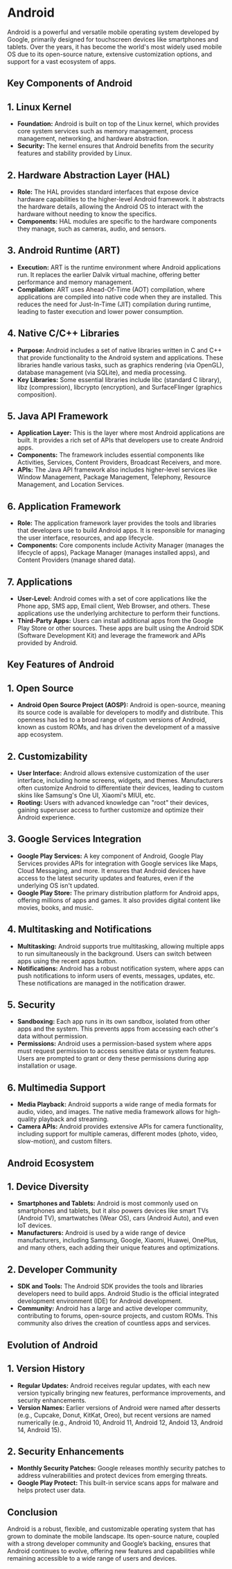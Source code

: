 # Android
Android is a powerful and versatile mobile operating system developed by Google, primarily designed for touchscreen devices like smartphones and tablets. Over the years, it has become the world's most widely used mobile OS due to its open-source nature, extensive customization options, and support for a vast ecosystem of apps.

## Key Components of Android
## 1. Linux Kernel
- **Foundation:** Android is built on top of the Linux kernel, which provides core system services such as memory management, process management, networking, and hardware abstraction.
- **Security:** The kernel ensures that Android benefits from the security features and stability provided by Linux.
## 2. Hardware Abstraction Layer (HAL)
- **Role:** The HAL provides standard interfaces that expose device hardware capabilities to the higher-level Android framework. It abstracts the hardware details, allowing the Android OS to interact with the hardware without needing to know the specifics.
- **Components:** HAL modules are specific to the hardware components they manage, such as cameras, audio, and sensors.
## 3. Android Runtime (ART)
- **Execution:** ART is the runtime environment where Android applications run. It replaces the earlier Dalvik virtual machine, offering better performance and memory management.
- **Compilation:** ART uses Ahead-Of-Time (AOT) compilation, where applications are compiled into native code when they are installed. This reduces the need for Just-In-Time (JIT) compilation during runtime, leading to faster execution and lower power consumption.
## 4. Native C/C++ Libraries
- **Purpose:** Android includes a set of native libraries written in C and C++ that provide functionality to the Android system and applications. These libraries handle various tasks, such as graphics rendering (via OpenGL), database management (via SQLite), and media processing.
- **Key Libraries:** Some essential libraries include libc (standard C library), libz (compression), libcrypto (encryption), and SurfaceFlinger (graphics composition).
## 5. Java API Framework
- **Application Layer:** This is the layer where most Android applications are built. It provides a rich set of APIs that developers use to create Android apps.
- **Components:** The framework includes essential components like Activities, Services, Content Providers, Broadcast Receivers, and more.
- **APIs:** The Java API framework also includes higher-level services like Window Management, Package Management, Telephony, Resource Management, and Location Services.
## 6. Application Framework
- **Role:** The application framework layer provides the tools and libraries that developers use to build Android apps. It is responsible for managing the user interface, resources, and app lifecycle.
- **Components:** Core components include Activity Manager (manages the lifecycle of apps), Package Manager (manages installed apps), and Content Providers (manage shared data).
## 7. Applications
- **User-Level:** Android comes with a set of core applications like the Phone app, SMS app, Email client, Web Browser, and others. These applications use the underlying architecture to perform their functions.
- **Third-Party Apps:** Users can install additional apps from the Google Play Store or other sources. These apps are built using the Android SDK (Software Development Kit) and leverage the framework and APIs provided by Android.
## Key Features of Android
## 1. Open Source
- **Android Open Source Project (AOSP):** Android is open-source, meaning its source code is available for developers to modify and distribute. This openness has led to a broad range of custom versions of Android, known as custom ROMs, and has driven the development of a massive app ecosystem.
## 2. Customizability
- **User Interface:** Android allows extensive customization of the user interface, including home screens, widgets, and themes. Manufacturers often customize Android to differentiate their devices, leading to custom skins like Samsung's One UI, Xiaomi's MIUI, etc.
- **Rooting:** Users with advanced knowledge can "root" their devices, gaining superuser access to further customize and optimize their Android experience.
## 3. Google Services Integration
- **Google Play Services:** A key component of Android, Google Play Services provides APIs for integration with Google services like Maps, Cloud Messaging, and more. It ensures that Android devices have access to the latest security updates and features, even if the underlying OS isn't updated.
- **Google Play Store:** The primary distribution platform for Android apps, offering millions of apps and games. It also provides digital content like movies, books, and music.
## 4. Multitasking and Notifications
- **Multitasking:** Android supports true multitasking, allowing multiple apps to run simultaneously in the background. Users can switch between apps using the recent apps button.
- **Notifications:** Android has a robust notification system, where apps can push notifications to inform users of events, messages, updates, etc. These notifications are managed in the notification drawer.
## 5. Security
- **Sandboxing:** Each app runs in its own sandbox, isolated from other apps and the system. This prevents apps from accessing each other's data without permission.
- **Permissions:** Android uses a permission-based system where apps must request permission to access sensitive data or system features. Users are prompted to grant or deny these permissions during app installation or usage.
## 6. Multimedia Support
- **Media Playback:** Android supports a wide range of media formats for audio, video, and images. The native media framework allows for high-quality playback and streaming.
- **Camera APIs:** Android provides extensive APIs for camera functionality, including support for multiple cameras, different modes (photo, video, slow-motion), and custom filters.
## Android Ecosystem
## 1. Device Diversity
- **Smartphones and Tablets:** Android is most commonly used on smartphones and tablets, but it also powers devices like smart TVs (Android TV), smartwatches (Wear OS), cars (Android Auto), and even IoT devices.
- **Manufacturers:** Android is used by a wide range of device manufacturers, including Samsung, Google, Xiaomi, Huawei, OnePlus, and many others, each adding their unique features and optimizations.
## 2. Developer Community
- **SDK and Tools:** The Android SDK provides the tools and libraries developers need to build apps. Android Studio is the official integrated development environment (IDE) for Android development.
- **Community:** Android has a large and active developer community, contributing to forums, open-source projects, and custom ROMs. This community also drives the creation of countless apps and services.
## Evolution of Android
## 1. Version History
- **Regular Updates:** Android receives regular updates, with each new version typically bringing new features, performance improvements, and security enhancements.
- **Version Names:** Earlier versions of Android were named after desserts (e.g., Cupcake, Donut, KitKat, Oreo), but recent versions are named numerically (e.g., Android 10, Android 11, Android 12, Andoid 13, Android 14, Android 15).
## 2. Security Enhancements
- **Monthly Security Patches:** Google releases monthly security patches to address vulnerabilities and protect devices from emerging threats.
- **Google Play Protect:** This built-in service scans apps for malware and helps protect user data.
## Conclusion
Android is a robust, flexible, and customizable operating system that has grown to dominate the mobile landscape. Its open-source nature, coupled with a strong developer community and Google’s backing, ensures that Android continues to evolve, offering new features and capabilities while remaining accessible to a wide range of users and devices.
